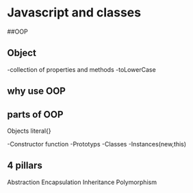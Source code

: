# Javascript and classes

##OOP

## Object

-collection of properties and methods
-toLowerCase

## why use OOP

## parts of OOP

Objects literal{}

-Constructor function
-Prototyps
-Classes
-Instances(new,this)

## 4 pillars

Abstraction
Encapsulation
Inheritance
Polymorphism

